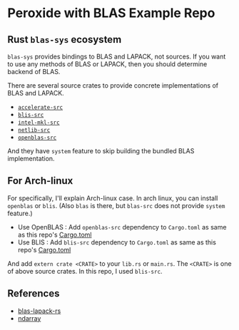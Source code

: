 # Peroxide with BLAS Example Repo

## Rust `blas-sys` ecosystem

`blas-sys` provides bindings to BLAS and LAPACK, not sources.
If you want to use any methods of BLAS or LAPACK, then you should determine backend of BLAS.

There are several source crates to provide concrete implementations of BLAS and LAPACK.

* [`accelerate-src`](https://github.com/blas-lapack-rs/accelerate-src)
* [`blis-src`](https://github.com/blas-lapack-rs/blis-src)
* [`intel-mkl-src`](https://github.com/termoshtt/rust-intel-mkl)
* [`netlib-src`](https://github.com/blas-lapack-rs/netlib-src)
* [`openblas-src`](https://github.com/blas-lapack-rs/openblas-src)

And they have `system` feature to skip building the bundled BLAS implementation.

## For Arch-linux

For specifically, I'll explain Arch-linux case.
In arch linux, you can install `openblas` or `blis`. (Also `blas` is there, but `blas-src` does not provide `system` feature.)

* Use OpenBLAS
    : Add `openblas-src` dependency to `Cargo.toml` as same as this repo's [Cargo.toml](./Cargo.toml)
* Use BLIS
    : Add `blis-src` dependency to `Cargo.toml` as same as this repo's [Cargo.toml](./Cargo.toml)

And add `extern crate <CRATE>` to your `lib.rs` or `main.rs`. The `<CRATE>` is one of above source crates.
In this repo, I used `blis-src`.

## References

* [blas-lapack-rs](https://github.com/blas-lapack-rs/blas-lapack-rs.github.io/wiki)
* [ndarray](https://github.com/rust-ndarray/ndarray#how-to-enable-blas-integration)

